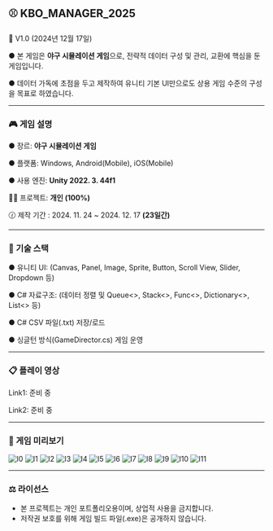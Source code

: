 ## ⚾ KBO_MANAGER_2025

🏏 V1.0 (2024년 12월 17일)

● 본 게임은 **야구 시뮬레이션 게임**으로, 전략적 데이터 구성 및 관리, 교환에 핵심을 둔 게임입니다.

● 데이터 가독에 초점을 두고 제작하여 유니티 기본 UI만으로도 상용 게임 수준의 구성을 목표로 하였습니다.

---


### 🎮 게임 설명

● 장르: **야구 시뮬레이션 게임**

● 플랫폼: Windows, Android(Mobile), iOS(Mobile)

● 사용 엔진: **Unity 2022. 3. 44f1** <DX11>

💇‍♂ 프로젝트: **개인 (100%)**

🕜 제작 기간 : 2024. 11. 24 ~ 2024. 12. 17 **(23일간)**

---

### 🧾 기술 스택

● 유니티 UI: (Canvas, Panel, Image, Sprite, Button, Scroll View, Slider, Dropdown 등) 

● C# 자료구조: (데이터 정렬 및 Queue<>, Stack<>, Func<>, Dictionary<>, List<> 등)

● C# CSV 파일(.txt) 저장/로드

● 싱글턴 방식(GameDirector.cs) 게임 운영

---

### 📋 플레이 영상

Link1: 준비 중

Link2: 준비 중

---

### 🔎 게임 미리보기
![I0](https://github.com/Ahwhi/KBO_MANAGER_2025/blob/main/0.png)
![I1](https://github.com/Ahwhi/KBO_MANAGER_2025/blob/main/1.png)
![I2](https://github.com/Ahwhi/KBO_MANAGER_2025/blob/main/2.png)
![I3](https://github.com/Ahwhi/KBO_MANAGER_2025/blob/main/3.png)
![I4](https://github.com/Ahwhi/KBO_MANAGER_2025/blob/main/4.png)
![I5](https://github.com/Ahwhi/KBO_MANAGER_2025/blob/main/5.png)
![I6](https://github.com/Ahwhi/KBO_MANAGER_2025/blob/main/6.png)
![I7](https://github.com/Ahwhi/KBO_MANAGER_2025/blob/main/7.png)
![I8](https://github.com/Ahwhi/KBO_MANAGER_2025/blob/main/8.png)
![I9](https://github.com/Ahwhi/KBO_MANAGER_2025/blob/main/9.png)
![I10](https://github.com/Ahwhi/KBO_MANAGER_2025/blob/main/10.png)
![I11](https://github.com/Ahwhi/KBO_MANAGER_2025/blob/main/11.png)

---

### ⚖️ 라이선스  
- 본 프로젝트는 개인 포트폴리오용이며, 상업적 사용을 금지합니다.  
- 저작권 보호를 위해 게임 빌드 파일(.exe)은 공개하지 않습니다.



